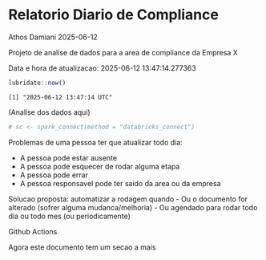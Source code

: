 # Relatorio Diario de Compliance
Athos Damiani
2025-06-12

Projeto de analise de dados para a area de compliance da Empresa X

Data e hora de atualizacao: 2025-06-12 13:47:14.277363

``` r
lubridate::now()
```

    [1] "2025-06-12 13:47:14 UTC"

(Analise dos dados aqui)

``` r
# sc <- spark_connect(method = "databricks_connect")
```

Problemas de uma pessoa ter que atualizar todo dia:

-   A pessoa pode estar ausente
-   A pessoa pode esquecer de rodar alguma etapa
-   A pessoa pode errar
-   A pessoa responsavel pode ter saido da area ou da empresa

Solucao proposta: automatizar a rodagem quando - Ou o documento for
alterado (sofrer alguma mudanca/melhoria) - Ou agendado para rodar todo
dia ou todo mes (ou periodicamente)

Github Actions

Agora este documento tem um secao a mais
